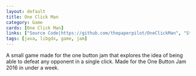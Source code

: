 ```yaml
---
layout: default
title: One Click Man
category: Game
cards: [One Click Man]
links: ["Source Code|https://github.com/thepaperpilot/OneClickMan", "Store Page|https://thepaperpilot.itch.io/one-click-man"]
tags: [java, libgdx, game, jam]
---
```

A small game made for the one button jam that explores the idea of being able to defeat any opponent in a single click. Made for the One Button Jam 2016 in under a week.
